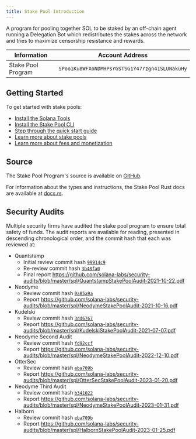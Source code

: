 ```yaml
---
title: Stake Pool Introduction
---
```


A program for pooling together SOL to be staked by an off-chain agent running
a Delegation Bot which redistributes the stakes across the network and tries
to maximize censorship resistance and rewards.

| Information | Account Address |
| --- | --- |
| Stake Pool Program | `SPoo1Ku8WFXoNDMHPsrGSTSG1Y47rzgn41SLUNakuHy` |

## Getting Started

To get started with stake pools:

- [Install the Solana Tools](https://docs.solana.com/cli/install-solana-cli-tools)
- [Install the Stake Pool CLI](stake-pool/cli.md)
- [Step through the quick start guide](stake-pool/quickstart.md)
- [Learn more about stake pools](stake-pool/overview.md)
- [Learn more about fees and monetization](stake-pool/fees.md)

## Source

The Stake Pool Program's source is available on
[GitHub](https://github.com/solana-labs/solana-program-library/tree/master/stake-pool).

For information about the types and instructions, the Stake Pool Rust docs are
available at [docs.rs](https://docs.rs/spl-stake-pool/0.6.3/spl_stake_pool/).

## Security Audits

Multiple security firms have audited the stake pool program to ensure total
safety of funds. The audit reports are available for reading, presented in descending
chronological order, and the commit hash that each was reviewed at:

* Quantstamp
    - Initial review commit hash [`99914c9`](https://github.com/solana-labs/solana-program-library/tree/99914c9fc7246b22ef04416586ab1722c89576de)
    - Re-review commit hash [`3b48fa0`](https://github.com/solana-labs/solana-program-library/tree/3b48fa09d38d1b66ffb4fef186b606f1bc4fdb31)
    - Final report https://github.com/solana-labs/security-audits/blob/master/spl/QuantstampStakePoolAudit-2021-10-22.pdf
* Neodyme
    - Review commit hash [`0a85a9a`](https://github.com/solana-labs/solana-program-library/tree/0a85a9a533795b6338ea144e433893c6c0056210)
    - Report https://github.com/solana-labs/security-audits/blob/master/spl/NeodymeStakePoolAudit-2021-10-16.pdf
* Kudelski
    - Review commit hash [`3dd6767`](https://github.com/solana-labs/solana-program-library/tree/3dd67672974f92d3b648bb50ee74f4747a5f8973)
    - Report https://github.com/solana-labs/security-audits/blob/master/spl/KudelskiStakePoolAudit-2021-07-07.pdf
* Neodyme Second Audit
    - Review commit hash [`fd92ccf`](https://github.com/solana-labs/solana-program-library/tree/fd92ccf9e9308508b719d6e5f36474f57023b0b2)
    - Report https://github.com/solana-labs/security-audits/blob/master/spl/NeodymeStakePoolAudit-2022-12-10.pdf
* OtterSec
    - Review commit hash [`eba709b`](https://github.com/solana-labs/solana-program-library/tree/eba709b9317f8c7b8b197045161cb744241f0bff)
    - Report https://github.com/solana-labs/security-audits/blob/master/spl/OtterSecStakePoolAudit-2023-01-20.pdf
* Neodyme Third Audit
    - Review commit hash [`b341022`](https://github.com/solana-labs/solana-program-library/tree/b34102211f2a5ea6b83f3ee22f045fb115d87813)
    - Report https://github.com/solana-labs/security-audits/blob/master/spl/NeodymeStakePoolAudit-2023-01-31.pdf
* Halborn
    - Review commit hash [`eba709b`](https://github.com/solana-labs/solana-program-library/tree/eba709b9317f8c7b8b197045161cb744241f0bff)
    - Report https://github.com/solana-labs/security-audits/blob/master/spl/HalbornStakePoolAudit-2023-01-25.pdf
